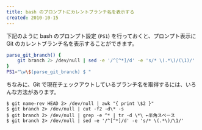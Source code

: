 ```yaml
---
title: bash のプロンプトにカレントブランチ名を表示する
created: 2010-10-15
---
```


下記のように bash のプロンプト設定 (`PS1`) を行っておくと、プロンプト表示に Git のカレントブランチ名を表示することができます。

~~~ bash
parse_git_branch() {
    git branch 2> /dev/null | sed -e '/^[^*]/d' -e 's/* \(.*\)/(\1)/'
}
PS1="\w\$(parse_git_branch) $ "
~~~

ちなみに、Git で現在チェックアウトしているブランチ名を取得するには、いろんな方法があります。

~~~
$ git name-rev HEAD 2> /dev/null | awk "{ print \$2 }"
$ git branch 2> /dev/null | cut -f2 -d\* -s
$ git branch 2> /dev/null | grep -e ^* | tr -d \*\ ←半角スペース
$ git branch 2> /dev/null | sed -e '/^[^*]/d' -e 's/* \(.*\)/\1/'
~~~

